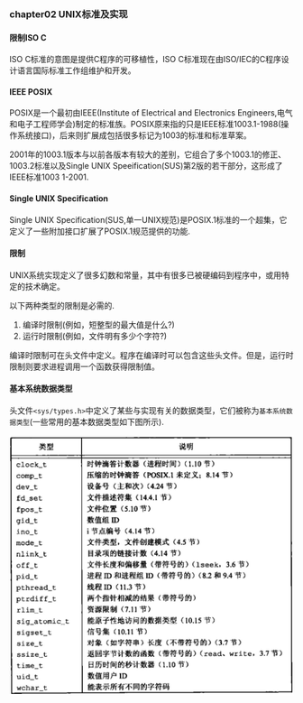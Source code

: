### chapter02 UNIX标准及实现

####   限制ISO C

ISO C标准的意图是提供C程序的可移植性，ISO C标准现在由ISO/IEC的C程序设计语言国际标准工作组维护和开发。

#### IEEE POSIX

POSIX是一个最初由IEEE(Institute of Electrical and Electronics Engineers,电气和电子工程师学会)制定的标准族。POSIX原来指的只是IEEE标准1003.1-1988(操作系统接口)，后来则扩展成包括很多标记为1003的标准和标准草案。

2001年的1003.1版本与以前各版本有较大的差别，它组合了多个1003.1的修正、1003.2标准以及Single UNIX Speeification(SUS)第2版的若干部分，这形成了IEEE标准1003 1-2001.

#### Single UNIX Specification

Single UNIX Specification(SUS,单一UNIX规范)是POSIX.1标准的一个超集，它定义了一些附加接口扩展了POSIX.1规范提供的功能.

#### 限制

UNIX系统实现定义了很多幻数和常量，其中有很多已被硬编码到程序中，或用特定的技术确定。

以下两种类型的限制是必需的.

1. 编译时限制(例如，短整型的最大值是什么?)
2. 运行时限制(例如，文件明有多少个字符?)

编译时限制可在头文件中定义。程序在编译时可以包含这些头文件。但是，运行时限制则要求进程调用一个函数获得限制值。

#### 基本系统数据类型

头文件`<sys/types.h>`中定义了某些与实现有关的数据类型，它们被称为`基本系统数据类型`(一些常用的基本数据类型如下图所示).

![avatar](../image/../../image/unix_基本数据类型.jpg)

